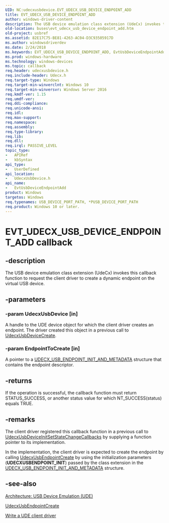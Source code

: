 ```yaml
---
UID: NC:udecxusbdevice.EVT_UDECX_USB_DEVICE_ENDPOINT_ADD
title: EVT_UDECX_USB_DEVICE_ENDPOINT_ADD
author: windows-driver-content
description: The USB device emulation class extension (UdeCx) invokes this callback function to request the client driver to create a dynamic endpoint on the virtual USB device.
old-location: buses\evt_udecx_usb_device_endpoint_add.htm
old-project: usbref
ms.assetid: 82E17C75-BE81-4263-AC04-D3C93505917D
ms.author: windowsdriverdev
ms.date: 2/24/2018
ms.keywords: EVT_UDECX_USB_DEVICE_ENDPOINT_ADD, EvtUsbDeviceEndpointAdd, EvtUsbDeviceEndpointAdd callback function [Buses], buses.evt_udecx_usb_device_endpoint_add, udecxusbdevice/EvtUsbDeviceEndpointAdd
ms.prod: windows-hardware
ms.technology: windows-devices
ms.topic: callback
req.header: udecxusbdevice.h
req.include-header: Udecx.h
req.target-type: Windows
req.target-min-winverclnt: Windows 10
req.target-min-winversvr: Windows Server 2016
req.kmdf-ver: 1.15
req.umdf-ver: 
req.ddi-compliance: 
req.unicode-ansi: 
req.idl: 
req.max-support: 
req.namespace: 
req.assembly: 
req.type-library: 
req.lib: 
req.dll: 
req.irql: PASSIVE_LEVEL
topic_type:
-	APIRef
-	kbSyntax
api_type:
-	UserDefined
api_location:
-	UdecxUsbDevice.h
api_name:
-	EvtUsbDeviceEndpointAdd
product: Windows
targetos: Windows
req.typenames: USB_DEVICE_PORT_PATH, *PUSB_DEVICE_PORT_PATH
req.product: Windows 10 or later.
---
```


# EVT_UDECX_USB_DEVICE_ENDPOINT_ADD callback


## -description


The USB device emulation class extension (UdeCx) invokes this callback function to request the client driver to create a dynamic endpoint on the virtual USB device.


## -parameters




### -param UdecxUsbDevice [in]

A handle to the UDE device object for which the client driver creates an endpoint. The driver created this object in a previous call to <a href="https://msdn.microsoft.com/library/windows/hardware/mt595959">UdecxUsbDeviceCreate</a>.


### -param EndpointToCreate [in]

A pointer to a <a href="https://msdn.microsoft.com/library/windows/hardware/mt628007">UDECX_USB_ENDPOINT_INIT_AND_METADATA</a>             structure that contains the endpoint descriptor.


## -returns



If the operation is successful, the callback function must return STATUS_SUCCESS, or another status value for which NT_SUCCESS(status) equals TRUE.




## -remarks



The client driver registered this callback function in a previous call to <a href="https://msdn.microsoft.com/library/windows/hardware/mt627972">UdecxUsbDeviceInitSetStateChangeCallbacks</a> by supplying a function pointer to its implementation.

In the implementation, the client driver is expected to create the endpoint by calling <a href="https://msdn.microsoft.com/library/windows/hardware/mt627983">UdecxUsbEndpointCreate</a> by using the initialization parameters (<b>UDECXUSBENDPOINT_INIT</b>) passed by the class extension in the <a href="https://msdn.microsoft.com/library/windows/hardware/mt628007">UDECX_USB_ENDPOINT_INIT_AND_METADATA</a> structure.




## -see-also




<a href="https://msdn.microsoft.com/library/windows/hardware/mt595932">Architecture: USB Device Emulation (UDE)</a>



<a href="https://msdn.microsoft.com/library/windows/hardware/mt627983">UdecxUsbEndpointCreate</a>



<a href="https://msdn.microsoft.com/library/windows/hardware/mt595939">Write a UDE client driver</a>
 

 

